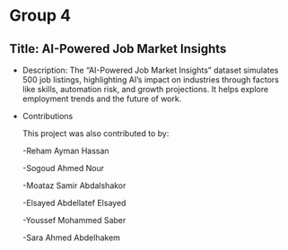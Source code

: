 # Group 4

## Title: AI-Powered Job Market Insights

* Description: The “AI-Powered Job Market Insights” dataset simulates 500 job listings, highlighting AI’s impact on industries through factors like skills, automation risk, and growth     projections. It helps explore employment trends and the future of work.

* Contributions

    This project was also contributed to by:


    -Reham Ayman Hassan

    -Sogoud Ahmed Nour

    -Moataz Samir Abdalshakor

    -Elsayed Abdellatef Elsayed

    -Youssef Mohammed Saber

    -Sara Ahmed Abdelhakem
